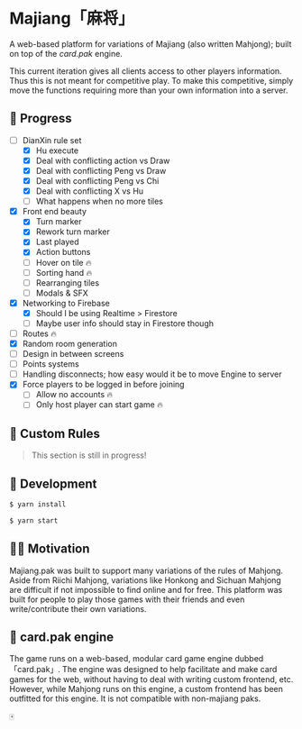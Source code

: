 # Majiang「麻将」

A web-based platform for variations of Majiang (also written Mahjong); built on top of the _card.pak_ engine.

This current iteration gives all clients access to other players information. Thus this is not meant for competitive play. To make this competitive, simply move the functions requiring more than your own information into a server.

## 🐣 Progress

- [ ] DianXin rule set
  - [x] Hu execute
  - [x] Deal with conflicting action vs Draw
  - [x] Deal with conflicting Peng vs Draw
  - [x] Deal with conflicting Peng vs Chi
  - [x] Deal with conflicting X vs Hu
  - [ ] What happens when no more tiles
- [x] Front end beauty
  - [x] Turn marker
  - [x] Rework turn marker
  - [x] Last played
  - [x] Action buttons
  - [ ] Hover on tile 🔥
  - [ ] Sorting hand 🔥
  - [ ] Rearranging tiles
  - [ ] Modals & SFX
- [x] Networking to Firebase
  - [x] Should I be using Realtime > Firestore
  - [ ] Maybe user info should stay in Firestore though
- [ ] Routes 🔥
- [x] Random room generation
- [ ] Design in between screens
- [ ] Points systems
- [ ] Handling disconnects; how easy would it be to move Engine to server
- [x] Force players to be logged in before joining
  - [ ] Allow no accounts 🔥
  - [ ] Only host player can start game 🔥

## 🎒 Custom Rules

> This section is still in progress!

## 🔨 Development

```sh
$ yarn install
```

```sh
$ yarn start
```

## 💪🏼 Motivation

Majiang.pak was built to support many variations of the rules of Mahjong. Aside from Riichi Mahjong, variations like Honkong and Sichuan Mahjong are difficult if not impossible to find online and for free. This platform was built for people to play those games with their friends and even write/contribute their own variations.

## 🎠 card.pak engine

The game runs on a web-based, modular card game engine dubbed 「card.pak」. The engine was designed to help facilitate and make card games for the web, without having to deal with writing custom frontend, etc. However, while Mahjong runs on this engine, a custom frontend has been outfitted for this engine. It is not compatible with non-majiang paks.

🀄
